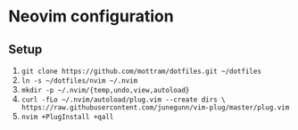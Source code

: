 # Neovim configuration

## Setup

1. `git clone https://github.com/mottram/dotfiles.git ~/dotfiles`
2. `ln -s ~/dotfiles/nvim ~/.nvim`
3. `mkdir -p ~/.nvim/{temp,undo,view,autoload}`
4. `curl -fLo ~/.nvim/autoload/plug.vim --create dirs \
        https://raw.githubusercontent.com/junegunn/vim-plug/master/plug.vim`
5. `nvim +PlugInstall +qall`
